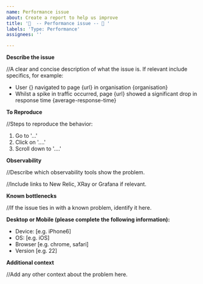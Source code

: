 ```yaml
---
name: Performance issue
about: Create a report to help us improve
title: '🐌  -- Performance issue -- 🐌 '
labels: 'Type: Performance'
assignees: ''

---
```


**Describe the issue**

//A clear and concise description of what the issue is. If relevant include specifics, for example:
 - User {} navigated to page {url} in organisation {organisation}
 - Whilst a spike in traffic occurred, page {url} showed a significant drop in response time {average-response-time}

**To Reproduce**

//Steps to reproduce the behavior:
1. Go to '...'
2. Click on '....'
3. Scroll down to '....'

**Observability**

//Describe which observability tools show the problem. 

//Include links to New Relic, XRay or Grafana if relevant.

**Known bottlenecks**

//If the issue ties in with a known problem, identify it here.

**Desktop or Mobile (please complete the following information):**
 - Device: [e.g. iPhone6]
 - OS: [e.g. iOS]
 - Browser [e.g. chrome, safari]
 - Version [e.g. 22]

**Additional context**

//Add any other context about the problem here.

